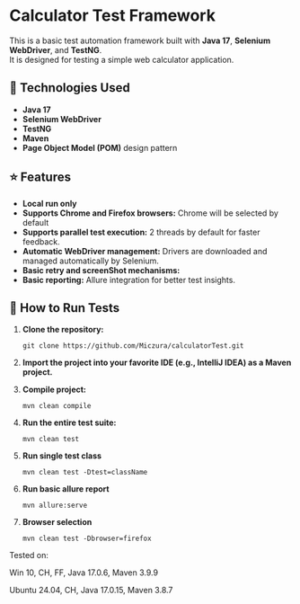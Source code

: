 # Calculator Test Framework

This is a basic test automation framework built with **Java 17**, **Selenium WebDriver**, and **TestNG**.  
It is designed for testing a simple web calculator application.

## 🔧 Technologies Used

- **Java 17**
- **Selenium WebDriver**
- **TestNG**
- **Maven**
- **Page Object Model (POM)** design pattern

## ⭐ Features
- **Local run only**
- **Supports Chrome and Firefox browsers:** Chrome will be selected by default
- **Supports parallel test execution:** 2 threads by default for faster feedback.
- **Automatic WebDriver management:** Drivers are downloaded and managed automatically by Selenium.
- **Basic retry and screenShot mechanisms:**
- **Basic reporting:** Allure integration for better test insights.


## 🚀 How to Run Tests

1. **Clone the repository:**

   ```
   git clone https://github.com/Miczura/calculatorTest.git
   
2. **Import the project into your favorite IDE (e.g., IntelliJ IDEA) as a Maven project.**
3. **Compile project:**
   ```
   mvn clean compile
4. **Run the entire test suite:**
   ```
   mvn clean test
5. **Run single test class**
   ```
   mvn clean test -Dtest=className
6. **Run basic allure report**
   ```
   mvn allure:serve
7. **Browser selection** 
   ```
   mvn clean test -Dbrowser=firefox
Tested on:

Win 10, CH, FF, Java 17.0.6, Maven 3.9.9

Ubuntu 24.04, CH, Java 17.0.15, Maven 3.8.7




